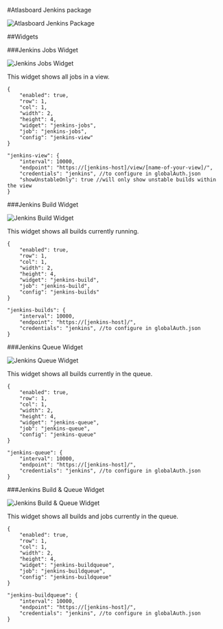 #Atlasboard Jenkins package

![Atlasboard Jenkins Package](https://github.com/incentro/atlasboard-jenkins-package/raw/master/screenshots/AtlasBoard-Jenkins.png)

##Widgets

###Jenkins Jobs Widget

![Jenkins Jobs Widget](https://github.com/incentro/atlasboard-jenkins-package/raw/master/screenshots/AtlasBoard-Jenkins-Widget-Jobs.png)

This widget shows all jobs in a view.

    {
        "enabled": true,
        "row": 1,
        "col": 1,
        "width": 2,
        "height": 4,
        "widget": "jenkins-jobs",
        "job": "jenkins-jobs",
        "config": "jenkins-view"
    }

    "jenkins-view": {
        "interval": 10000,
        "endpoint": "https://[jenkins-host]/view/[name-of-your-view]/",
        "credentials": "jenkins", //to configure in globalAuth.json
        "showUnstableOnly": true //will only show unstable builds within the view
    }

###Jenkins Build Widget

![Jenkins Build Widget](https://github.com/incentro/atlasboard-jenkins-package/raw/master/screenshots/AtlasBoard-Jenkins-Widget-Builds.png)

This widget shows all builds currently running. 

    {
        "enabled": true,
        "row": 1,
        "col": 1,
        "width": 2,
        "height": 4,
        "widget": "jenkins-build",
        "job": "jenkins-build",
        "config": "jenkins-builds"
    }

    "jenkins-builds": {
        "interval": 10000,
        "endpoint": "https://[jenkins-host]/",
        "credentials": "jenkins", //to configure in globalAuth.json
    }

###Jenkins Queue Widget

![Jenkins Queue Widget](https://github.com/incentro/atlasboard-jenkins-package/raw/master/screenshots/AtlasBoard-Jenkins-Widget-Queue.png)

This widget shows all builds currently in the queue. 

    {
        "enabled": true,
        "row": 1,
        "col": 1,
        "width": 2,
        "height": 4,
        "widget": "jenkins-queue",
        "job": "jenkins-queue",
        "config": "jenkins-queue"
    }

    "jenkins-queue": {
        "interval": 10000,
        "endpoint": "https://[jenkins-host]/",
        "credentials": "jenkins", //to configure in globalAuth.json
    }

###Jenkins Build & Queue Widget

![Jenkins Build & Queue Widget](https://github.com/incentro/atlasboard-jenkins-package/raw/master/screenshots/AtlasBoard-Jenkins-Widget-BuildQueue.png)

This widget shows all builds and jobs currently in the queue. 

    {
        "enabled": true,
        "row": 1,
        "col": 1,
        "width": 2,
        "height": 4,
        "widget": "jenkins-buildqueue",
        "job": "jenkins-buildqueue",
        "config": "jenkins-buildqueue"
    }

    "jenkins-buildqueue": {
        "interval": 10000,
        "endpoint": "https://[jenkins-host]/",
        "credentials": "jenkins", //to configure in globalAuth.json
    }

